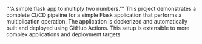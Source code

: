 '''A simple flask app to multiply two numbers.'''
This project demonstrates a complete CI/CD pipeline for a simple Flask application that performs a multiplication operation. The application is dockerized and automatically built and deployed using GitHub Actions. This setup is extensible to more complex applications and deployment targets.